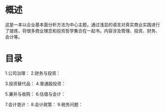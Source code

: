 # 概述
这是一本以企业基本面分析方法为中心主题，通过浅显的语言对真实商业实践进行了提炼，将很多商业理念和投资哲学集合在一起书。内容涉及管理、投资、财务、会计等。

# 目录
1.公司治理：
2.财务与投资：

3.投资替代品：
4.普通股投资：

5.兼并与收购：
6.估值与会计：

7.会计诡计：
8.会计政策：
9.税务问题：